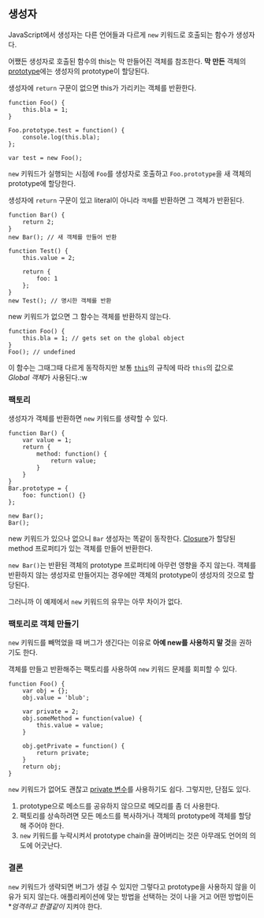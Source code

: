 ## 생성자

JavaScript에서 생성자는 다른 언어들과 다르게 `new` 키워드로 호출되는 함수가 생성자다.

어쨌든 생성자로 호출된 함수의 this는 막 만들어진 객체를 참조한다. **막 만든** 객체의 [prototype](#object.prototype)에는 생성자의 prototype이 할당된다.

생성자에 `return` 구문이 없으면 this가 가리키는 객체를 반환한다.

    function Foo() {
        this.bla = 1;
    }

    Foo.prototype.test = function() {
        console.log(this.bla);
    };

    var test = new Foo();

`new` 키워드가 실행되는 시점에 `Foo`를 생성자로 호출하고 `Foo.prototype`을 새 객체의 prototype에 할당한다.

생성자에 `return` 구문이 있고 literal이 아니라 `객체`를 반환하면 그 객체가 반환된다.

    function Bar() {
        return 2;
    }
    new Bar(); // 새 객체를 만들어 반환

    function Test() {
        this.value = 2;

        return {
            foo: 1
        };
    }
    new Test(); // 명시한 객체를 반환

new 키워드가 없으면 그 함수는 객체를 반환하지 않는다.

    function Foo() {
        this.bla = 1; // gets set on the global object
    }
    Foo(); // undefined

이 함수는 그때그때 다르게 동작하지만 보통 [`this`](#function.this)의 규칙에 따라 `this`의 값으로 *Global 객체*가 사용된다.:w

### 팩토리

생성자가 객체를 반환하면 `new` 키워드를 생략할 수 있다.

    function Bar() {
        var value = 1;
        return {
            method: function() {
                return value;
            }
        }
    }
    Bar.prototype = {
        foo: function() {}
    };

    new Bar();
    Bar();

new 키워드가 있으나 없으니 `Bar` 생성자는 똑같이 동작한다. [Closure](#function.closures)가 할당된 method 프로퍼티가 있는 객체를 만들어 반환한다.

`new Bar()`는 반환된 객체의 prototype 프로퍼티에 아무런 영향을 주지 않는다. 객체를 반환하지 않는 생성자로 만들어지는 경우에만 객체의 prototype이 생성자의 것으로 할당된다.

그러니까 이 예제에서 `new` 키워드의 유무는 아무 차이가 없다.

### 팩토리로 객체 만들기

`new` 키워드를 빼먹었을 때 버그가 생긴다는 이유로 **아예 new를 사용하지 말 것**을 권하기도 한다.

객체를 만들고 반환해주는 팩토리를 사용하여 `new` 키워드 문제를 회피할 수 있다.

    function Foo() {
        var obj = {};
        obj.value = 'blub';

        var private = 2;
        obj.someMethod = function(value) {
            this.value = value;
        }

        obj.getPrivate = function() {
            return private;
        }
        return obj;
    }

`new` 키워드가 없어도 괜찮고 [private 변수](#function.closures)를 사용하기도 쉽다. 그렇지만, 단점도 있다.

 1. prototype으로 메소드를 공유하지 않으므로 메모리를 좀 더 사용한다.
 2. 팩토리를 상속하려면 모든 메소드를 복사하거나 객체의 prototype에 객체를 할당해 주어야 한다.
 3. `new` 키워드를 누락시켜서 prototype chain을 끊어버리는 것은 아무래도 언어의 의도에 어긋난다.

### 결론

`new` 키워드가 생략되면 버그가 생길 수 있지만 그렇다고 prototype을 사용하지 않을 이유가 되지 않는다. 애플리케이션에 맞는 방법을 선택하는 것이 나을 거고 어떤 방법이든 **엄격하고 한결같이* 지켜야 한다.
